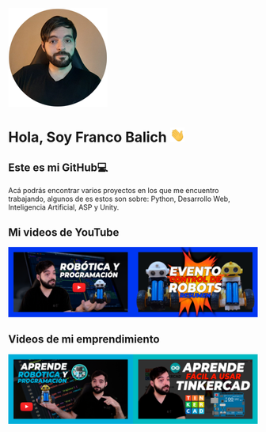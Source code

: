 <!DOCTYPE html>
<html lang="es">

<head>
        <meta charset="UTF-8">
        <meta http-equiv="X-UA-Compatible" content="IE=edge">
        <meta name="viewport" content="width=device-width, initial-scale=1.0">
        <link rel="stylesheet" href="src/css/styles.css">
</head>

<body>
        <img src="/src/img/foto-de-perfil.png" alt="" srcset="">
        <h1>Hola, Soy Franco Balich <img style="width:30px" src="src/img/Hi.gif" alt=""></h1>
        <h2>Este es mi GitHub💻</h2>
        <p>Acá podrás encontrar varios proyectos en los que me encuentro trabajando, algunos de es estos son sobre: Python, Desarrollo Web, Inteligencia Artificial, ASP y Unity.</p>
        <h2>Mi videos de YouTube</h2>
        <div style="display: flex; flex-direction: row;">
                <a style="display: inline-block;" href="https://www.youtube.com/watch?v=EffObMj6BKA" target="blank"><img style="width: 40vh;"
                                src="src/img/Aprende sobre robotica.png" alt=""></a>
                <a style="display: inline-block;" href="https://www.youtube.com/watch?v=E-JSfQysTK8" target="blank"><img style="width: 40vh;"
                                src="src/img/evento robots.png" alt=""></a>
        </div>
        <h2>Videos de mi emprendimiento</h2>
        <div style="display: flex; flex-direction: row;">
                <a style="display: inline-block;" href="https://www.youtube.com/watch?v=oef3IxmZKYo" target="blank"><img style="width: 35vh;"
                                src="src/img/Aprende sobre robotica y programacion.png" alt=""></a>
                <a style="display: inline-block;" href="https://www.youtube.com/c/InnovativaLab/videos" target="blank"><img style="width: 35vh;"
                                src="src/img/aprende sobre tinkercad.png" alt=""></a>
        </div>
</body>

</html>
